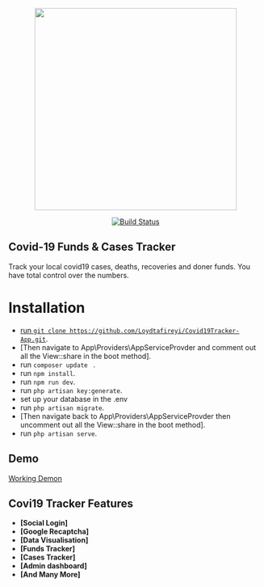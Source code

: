 <p align="center"><img src="https://res.cloudinary.com/dtfbvvkyp/image/upload/v1566331377/laravel-logolockup-cmyk-red.svg" width="400"></p>

<p align="center">
<a href="https://travis-ci.org/laravel/framework"><img src="https://travis-ci.org/laravel/framework.svg" alt="Build Status"></a>

## Covid-19 Funds & Cases Tracker

Track your local covid19 cases, deaths, recoveries and doner funds. You have total control over the numbers.

# Installation

- [run `` git clone https://github.com/Loydtafireyi/Covid19Tracker-App.git ``](http://covid19zim.online/).
- [Then navigate to App\Providers\AppServiceProvder and comment out all the View::share in the boot method].
- run ``composer update `` .
- run `` npm install ``.
- run ``npm run dev``.
- run `` php artisan key:generate ``.
- set up your database in the .env
- run `` php artisan migrate ``.
- [Then navigate back to App\Providers\AppServiceProvder  then uncomment out all the View::share in the boot method].
- run `` php artisan serve ``.


## Demo

 [Working Demon](http://covid19zim.online/)


## Covi19 Tracker Features


- **[Social Login]**
- **[Google Recaptcha]**
- **[Data Visualisation]**
- **[Funds Tracker]**
- **[Cases Tracker]**
- **[Admin dashboard]**
- **[And Many More]**
